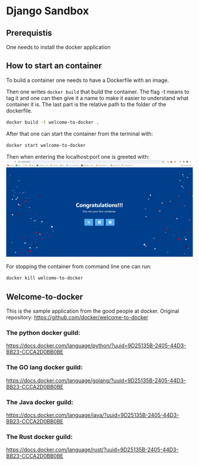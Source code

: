 # Django Sandbox

## Prerequistis

One needs to install the docker application

## How to start an container

To build a container one needs to have a Dockerfile with an image.

Then one writes `docker build` that build the container. The flag -t means to tag it and one can then give it a name to make it easier to understand what container it is. The last part is the relative path to the folder of the dockerfile.

```bash
docker build -t welcome-to-docker .
```

After that one can start the container from the terminal with:

```bash
docker start welcome-to-docker
```

Then when entering the localhost:port one is greeted with:
![Alt text](docs/images/first_container.png)

For stopping the container from command line one can run:

```bash
docker kill welcome-to-docker
```

## Welcome-to-docker

This is the sample application from the good people at docker.
Original repository: https://github.com/docker/welcome-to-docker

### The python docker guild:

https://docs.docker.com/language/python/?uuid=9D25135B-2405-44D3-BB23-CCCA2D0BB0BE

### The GO lang docker guild:

https://docs.docker.com/language/golang/?uuid=9D25135B-2405-44D3-BB23-CCCA2D0BB0BE

### The Java docker guild:

https://docs.docker.com/language/java/?uuid=9D25135B-2405-44D3-BB23-CCCA2D0BB0BE

### The Rust docker guild:

https://docs.docker.com/language/rust/?uuid=9D25135B-2405-44D3-BB23-CCCA2D0BB0BE

